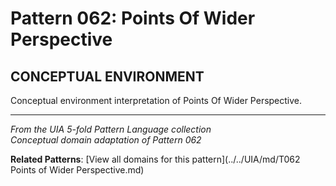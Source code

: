 # Pattern 062: Points Of Wider Perspective

## CONCEPTUAL ENVIRONMENT

Conceptual environment interpretation of Points Of Wider Perspective.

---

*From the UIA 5-fold Pattern Language collection*  
*Conceptual domain adaptation of Pattern 062*

**Related Patterns**: [View all domains for this pattern](../../UIA/md/T062 Points of Wider Perspective.md)